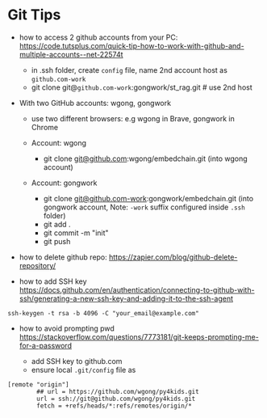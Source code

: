 # Git Tips
- how to access 2 github accounts from your PC:
https://code.tutsplus.com/quick-tip-how-to-work-with-github-and-multiple-accounts--net-22574t
  - in .ssh folder, create `config` file, name 2nd account host as `github.com-work`
  - git clone git@`github.com-work`:gongwork/st_rag.git  # use 2nd host

- With two GitHub accounts: wgong, gongwork
  - use two different browsers: e.g wgong in Brave, gongwork in Chrome

  - Account: wgong
    - git clone git@github.com:wgong/embedchain.git (into wgong account)

  - Account: gongwork
    - git clone git@github.com-work:gongwork/embedchain.git (into gongwork account, Note: `-work` suffix configured inside `.ssh` folder)
    - git add .
    - git commit -m "init"
    - git push

- how to delete github repo:
https://zapier.com/blog/github-delete-repository/

- how to add SSH key
https://docs.github.com/en/authentication/connecting-to-github-with-ssh/generating-a-new-ssh-key-and-adding-it-to-the-ssh-agent
```
ssh-keygen -t rsa -b 4096 -C "your_email@example.com"
```

- how to avoid prompting pwd
https://stackoverflow.com/questions/7773181/git-keeps-prompting-me-for-a-password

  - add SSH key to github.com 
  - ensure local `.git/config` file as
```
[remote "origin"]
        ## url = https://github.com/wgong/py4kids.git
        url = ssh://git@github.com/wgong/py4kids.git
        fetch = +refs/heads/*:refs/remotes/origin/*

```